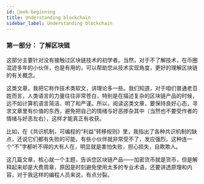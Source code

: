 ```yaml
---
id: eok-beginning
title: Understanding blockchain
sidebar_label: Understanding blockchain
---
```


### 第一部分： 了解区块链

这部分主要针对没有接触过区块链技术的初学者。当然，对于不了解技术，在币圈混迹多年的小伙伴，也是有用的，可以帮助您从技术实现角度，更好的理解区块链的有关概念。

这类文章，我把它称作技术类软文，讲理论多一些。我们知道，对于咱们普通老百姓而言，人类语言的力量往往非常苍白，特别是在描述复杂的区块链产品的时候，远不如计算机语言简洁、明了和严谨。所以，阅读这类文章，要保持良好心态，寻求文章里有价值的东西，避免把自己的情绪与好恶掺杂其中（当然也不要受作者的情绪与好恶左右），这样才能真正有收获。

比如，在《共识机制，可编程的“利益”转移规则》里，我指出了各种共识机制的缺点，还说它们都有失败的可能，有些小伙伴就非常受不了，发应强烈，这种连一个“不”字都听不得的大有人在，明显就是害怕失败，担心损失，自欺欺人。

这几篇文章，核心就一个主题，告诉您区块链产品——加密货币就是货币，但是解释起来却是大费周章，原因是时刻避免使用太多的专业术语，还要讲透原理和内容，对于我这样的编程人员来说，有点分裂。
